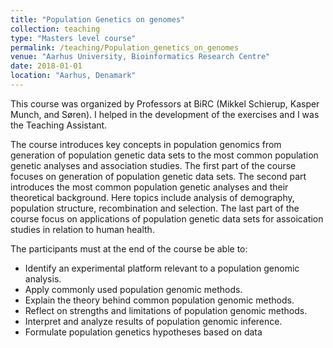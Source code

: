 ```yaml
---
title: "Population Genetics on genomes"
collection: teaching
type: "Masters level course"
permalink: /teaching/Population_genetics_on_genomes
venue: "Aarhus University, Bioinformatics Research Centre"
date: 2018-01-01
location: "Aarhus, Denamark"
---
```


This course was organized by Professors at BiRC (Mikkel Schierup, Kasper Munch, and Søren). 
I helped in the development of the exercises and I was the Teaching Assistant.

The course introduces key concepts in population genomics from generation of population genetic data sets to the most common population genetic analyses and association studies.
The first part of the course focuses on generation of population genetic data sets. The second part introduces the most common population genetic analyses and their theoretical
background. Here topics include analysis of demography, population structure, recombination and selection. The last part of the course focus on applications of population genetic
data sets for assoication studies in relation to human health.

The participants must at the end of the course be able to:

* Identify an experimental platform relevant to a population genomic analysis.
* Apply commonly used population genomic methods.
* Explain the theory behind common population genomic methods.
* Reflect on strengths and limitations of population genomic methods.
* Interpret and analyze results of population genomic inference.
* Formulate population genetics hypotheses based on data